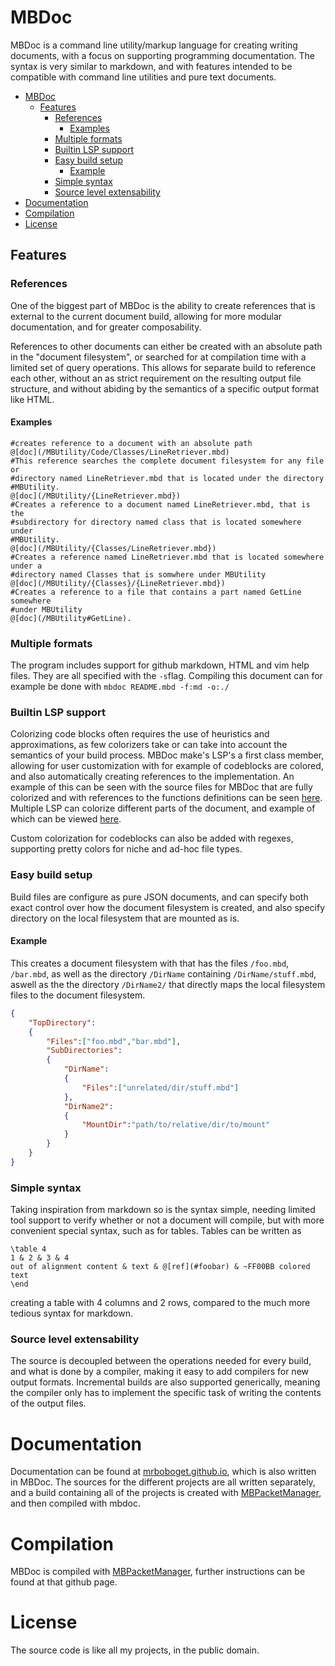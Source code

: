 # MBDoc

MBDoc is a command line utility/markup language for creating writing documents, with a focus on supporting programming documentation. The syntax is very similar to markdown, and with features intended to be compatible with command line utilities and pure text documents. 

- [MBDoc](#mbdoc)
    - [Features](#features)
        - [References](#references)
            - [Examples](#examples)
        - [Multiple formats](#multiple-formats)
        - [Builtin LSP support](#builtin-lsp-support)
        - [Easy build setup](#easy-build-setup)
            - [Example](#example)
        - [Simple syntax](#simple-syntax)
        - [Source level extensability](#source-level-extensability)
- [Documentation](#documentation)
- [Compilation](#compilation)
- [License](#license)
## Features

### References

One of the biggest part of MBDoc is the ability to create references that is external to the current document build, allowing for more modular documentation, and for greater composability. 

References to other documents can either be created with an absolute path in the "document filesystem", or searched for at compilation time with a limited set of query operations. This allows for separate build to reference each other, without an as strict requirement on the resulting output file structure, and without abiding by the semantics of a specific output format like HTML. 

#### Examples

```
#creates reference to a document with an absolute path
@[doc](/MBUtility/Code/Classes/LineRetriever.mbd)
#This reference searches the complete document filesystem for any file or
#directory named LineRetriever.mbd that is located under the directory
#MBUtility.
@[doc](/MBUtility/{LineRetriever.mbd})
#Creates a reference to a document named LineRetriever.mbd, that is the
#subdirectory for directory named class that is located somewhere under
#MBUtility.
@[doc](/MBUtility/{Classes/LineRetriever.mbd})
#Creates a reference named LineRetriever.mbd that is located somewhere under a
#directory named Classes that is somwhere under MBUtility
@[doc](/MBUtility/{Classes}/{LineRetriever.mbd})
#Creates a reference to a file that contains a part named GetLine somewhere
#under MBUtility
@[doc](/MBUtility#GetLine).
```


### Multiple formats

The program includes support for github markdown, HTML and vim help files. They are all specified with the `-s`flag. Compiling this document can for example be done with `mbdoc README.mbd -f:md -o:./` 

### Builtin LSP support

Colorizing code blocks often requires the use of heuristics and approximations, as few colorizers take or can take into account the semantics of your build process. MBDoc make's LSP's a first class member, allowing for user customization with for example of codeblocks are colored, and also automatically creating references to the implementation. An example of this can be seen with the source files for MBDoc that are fully colorized and with references to the functions definitions can be seen [here](https://mrboboget.github.io/MBDoc/Code/Sources/MBDocCLI.html). Multiple LSP can colorize different parts of the document, and example of which can be viewed [here](https://mrboboget.github.io/MBDoc/LSP.html). 

Custom colorization for codeblocks can also be added with regexes, supporting pretty colors for niche and ad-hoc file types. 

### Easy build setup

Build files are configure as pure JSON documents, and can specify both exact control over how the document filesystem is created, and also specify directory on the local filesystem that are mounted as is. 

#### Example

This creates a document filesystem with that has the files `/foo.mbd`, `/bar.mbd`, as well as the directory `/DirName` containing `/DirName/stuff.mbd`, aswell as the the directory `/DirName2/` that directly maps the local filesystem files to the document filesystem. 

```json
{
    "TopDirectory":
    {
        "Files":["foo.mbd","bar.mbd"],
        "SubDirectories":
        {
            "DirName":
            {
                "Files":["unrelated/dir/stuff.mbd"]
            },
            "DirName2":
            {
                "MountDir":"path/to/relative/dir/to/mount"
            }
        }
    }
}
```


### Simple syntax

Taking inspiration from markdown so is the syntax simple, needing limited tool support to verify whether or not a document will compile, but with more convenient special syntax, such as for tables. Tables can be  written as 

```
\table 4 
1 & 2 & 3 & 4
out of alignment content & text & @[ref](#foobar) & ~FF00BB colored text
\end
```


creating a table with 4 columns and 2 rows, compared to the much more tedious syntax for markdown. 

### Source level extensability

The source is decoupled between the operations needed for every build, and what is done by a compiler, making it easy to add compilers for new output formats. Incremental builds are also supported generically, meaning the compiler only has to implement the specific task of writing the contents of the output files. 

# Documentation

Documentation can be found at [mrboboget.github.io](https://mrboboget.github.io/MBDoc/index.html), which is also written in MBDoc. The sources for the different projects are all written separately, and a build containing all of the projects is created with [MBPacketManager](https://github.com/MrBoboGet/MBPacketManager), and then compiled with mbdoc. 

# Compilation

MBDoc is compiled with [MBPacketManager](https://github.com/MrBoboGet/MBPacketManager), further instructions can be found at that github page. 

# License

The source code is like all my projects, in the public domain. 

